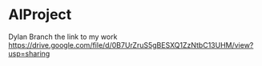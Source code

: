 # AIProject

Dylan Branch
the link to my work https://drive.google.com/file/d/0B7UrZruS5gBESXQ1ZzNtbC13UHM/view?usp=sharing
